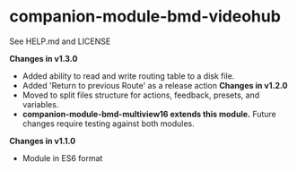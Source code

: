 # companion-module-bmd-videohub
See HELP.md and LICENSE

**Changes in v1.3.0**
- Added ability to read and write routing table to a disk file.
- Added 'Return to previous Route' as a release action
**Changes in v1.2.0**
- Moved to split files structure for actions, feedback, presets, and variables.
- **companion-module-bmd-multiview16 extends this module.**  Future changes require testing against both modules.

**Changes in v1.1.0**
- Module in ES6 format
